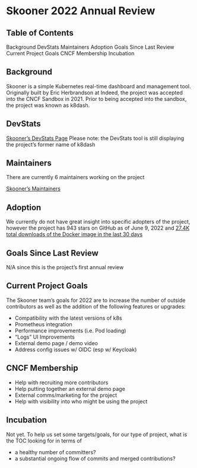 # Skooner 2022 Annual Review

## Table of Contents

Background
DevStats
Maintainers
Adoption
Goals Since Last Review
Current Project Goals
CNCF Membership
Incubation

## Background

Skooner is a simple Kubernetes real-time dashboard and management tool. Originally built by Eric Herbrandson at Indeed, the project was accepted into the CNCF Sandbox in 2021. Prior to being accepted into the sandbox, the project was known as k8dash. 

## DevStats
[Skooner’s DevStats Page](https://k8dash.devstats.cncf.io/d/8/dashboards?orgId=1&refresh=15m)
Please note: the DevStats tool is still displaying the project’s former name of k8dash

## Maintainers

There are currently 6 maintainers working on the project 

[Skooner’s Maintainers](https://github.com/skooner-k8s/skooner/blob/master/MAINTAINERS) 

## Adoption

We currently do not have great insight into specific adopters of the project, however the project has 943 stars on GitHub as of June 9, 2022 and [27.4K total downloads of the Docker image in the last 30 days](https://github.com/skooner-k8s/skooner/pkgs/container/skooner) 

## Goals Since Last Review
<!-- How has the project performed against its goals since the last review? -->

N/A since this is the project’s first annual review

## Current Project Goals

<!-- What are the current goals of the project? For example, are you working on major new features? Or are you concentrating on adoption or documentation? -->

The Skooner team’s goals for 2022 are to increase the number of outside contributors as well as the addition of the following features or upgrades: 

* Compatibility with the latest versions of k8s
* Prometheus integration
* Performance improvements (i.e. Pod loading)
* “Logs” UI Improvements 
* External demo page / demo video
* Address config issues w/ OIDC (esp w/ Keycloak)

## CNCF Membership

<!-- How can the CNCF help you achieve your upcoming goals? -->

* Help with recruiting more contributors
* Help putting together an external demo page
* External comms/marketing for the project
* Help with visibility into who might be using the project

## Incubation

<!-- Do you think that your project meets the criteria for incubation? -->

Not yet. To help us set some targets/goals, for our type of project, what is the TOC looking for in terms of
* a healthy number of committers?
* a substantial ongoing flow of commits and merged contributions? 

